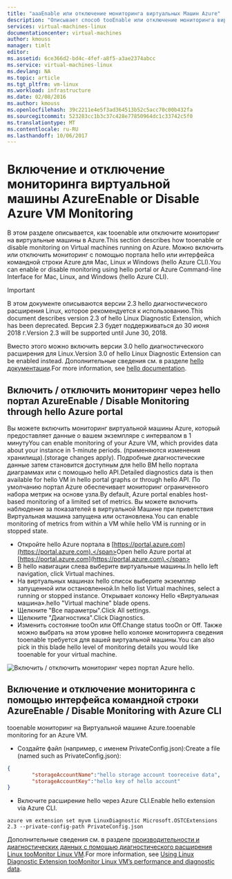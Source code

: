 ```yaml
---
title: "aaaEnable или отключение мониторинга виртуальных Машин Azure"
description: "Описывает способ tooEnable или отключение мониторинга виртуальных Машин Azure"
services: virtual-machines-linux
documentationcenter: virtual-machines
author: kmouss
manager: timlt
editor: 
ms.assetid: 6ce366d2-bd4c-4fef-a8f5-a3ae2374abcc
ms.service: virtual-machines-linux
ms.devlang: NA
ms.topic: article
ms.tgt_pltfrm: vm-linux
ms.workload: infrastructure
ms.date: 02/08/2016
ms.author: kmouss
ms.openlocfilehash: 39c2211e4e5f3ad364513b52c5acc70c00b432fa
ms.sourcegitcommit: 523283cc1b3c37c428e77850964dc1c33742c5f0
ms.translationtype: MT
ms.contentlocale: ru-RU
ms.lasthandoff: 10/06/2017
---
```

# <a name="enable-or-disable-azure-vm-monitoring"></a><span data-ttu-id="0bf32-103">Включение и отключение мониторинга виртуальной машины Azure</span><span class="sxs-lookup"><span data-stu-id="0bf32-103">Enable or Disable Azure VM Monitoring</span></span>

<span data-ttu-id="0bf32-104">В этом разделе описывается, как tooenable или отключите мониторинг на виртуальные машины в Azure.</span><span class="sxs-lookup"><span data-stu-id="0bf32-104">This section describes how tooenable or disable monitoring on Virtual machines running on Azure.</span></span> <span data-ttu-id="0bf32-105">Можно включить или отключить мониторинг с помощью портала hello или интерфейса командной строки Azure для Mac, Linux и Windows (hello Azure CLI).</span><span class="sxs-lookup"><span data-stu-id="0bf32-105">You can enable or disable monitoring using hello portal or Azure Command-line Interface for Mac, Linux, and Windows (hello Azure CLI).</span></span>

> [!IMPORTANT]
> <span data-ttu-id="0bf32-106">В этом документе описываются версии 2.3 hello диагностического расширения Linux, которое рекомендуется к использованию.</span><span class="sxs-lookup"><span data-stu-id="0bf32-106">This document describes version 2.3 of hello Linux Diagnostic Extension, which has been deprecated.</span></span> <span data-ttu-id="0bf32-107">Версия 2.3 будет поддерживаться до 30 июня 2018 г.</span><span class="sxs-lookup"><span data-stu-id="0bf32-107">Version 2.3 will be supported until June 30, 2018.</span></span>
>
> <span data-ttu-id="0bf32-108">Вместо этого можно включить версии 3.0 hello диагностического расширения для Linux.</span><span class="sxs-lookup"><span data-stu-id="0bf32-108">Version 3.0 of hello Linux Diagnostic Extension can be enabled instead.</span></span> <span data-ttu-id="0bf32-109">Дополнительные сведения см. в разделе [hello документации](./diagnostic-extension.md).</span><span class="sxs-lookup"><span data-stu-id="0bf32-109">For more information, see [hello documentation](./diagnostic-extension.md).</span></span>

## <a name="enable--disable-monitoring-through-hello-azure-portal"></a><span data-ttu-id="0bf32-110">Включить / отключить мониторинг через hello портал Azure</span><span class="sxs-lookup"><span data-stu-id="0bf32-110">Enable / Disable Monitoring through hello Azure portal</span></span>

<span data-ttu-id="0bf32-111">Вы можете включить мониторинг виртуальной машины Azure, который предоставляет данные о вашем экземпляре с интервалом в 1 минуту</span><span class="sxs-lookup"><span data-stu-id="0bf32-111">You can enable  monitoring of your Azure VM, which provides data about your instance in 1-minute periods.</span></span> <span data-ttu-id="0bf32-112">(применяются изменения хранилища).</span><span class="sxs-lookup"><span data-stu-id="0bf32-112">(storage changes apply).</span></span> <span data-ttu-id="0bf32-113">Подробные диагностические данные затем становится доступным для hello ВМ hello портала диаграммах или с помощью hello API.</span><span class="sxs-lookup"><span data-stu-id="0bf32-113">Detailed diagnostics data is then available for hello VM in hello portal graphs or through hello API.</span></span> <span data-ttu-id="0bf32-114">По умолчанию портал Azure обеспечивает мониторинг ограниченного набора метрик на основе узла.</span><span class="sxs-lookup"><span data-stu-id="0bf32-114">By default, Azure portal enables host-based monitoring of a limited set of metrics.</span></span> <span data-ttu-id="0bf32-115">Вы можете включить наблюдение за показателей в виртуальной Машине при приветствия Виртуальная машина запущена или остановлена.</span><span class="sxs-lookup"><span data-stu-id="0bf32-115">You can enable monitoring of metrics from within a VM while hello VM is running or in stopped state.</span></span>

* <span data-ttu-id="0bf32-116">Откройте hello Azure портала в [https://portal.azure.com](https://portal.azure.com).</span><span class="sxs-lookup"><span data-stu-id="0bf32-116">Open hello Azure portal at [https://portal.azure.com](https://portal.azure.com).</span></span>
* <span data-ttu-id="0bf32-117">В hello навигации слева выберите виртуальные машины.</span><span class="sxs-lookup"><span data-stu-id="0bf32-117">In hello left navigation, click Virtual machines.</span></span>
* <span data-ttu-id="0bf32-118">На виртуальных машинах hello список выберите экземпляр запущенной или остановленной.</span><span class="sxs-lookup"><span data-stu-id="0bf32-118">In hello list Virtual machines, select a running or stopped instance.</span></span> <span data-ttu-id="0bf32-119">Открывает колонку Hello «Виртуальная машина».</span><span class="sxs-lookup"><span data-stu-id="0bf32-119">hello "Virtual machine" blade opens.</span></span>
* <span data-ttu-id="0bf32-120">Щелкните "Все параметры".</span><span class="sxs-lookup"><span data-stu-id="0bf32-120">Click All settings.</span></span>
* <span data-ttu-id="0bf32-121">Щелкните "Диагностика".</span><span class="sxs-lookup"><span data-stu-id="0bf32-121">Click Diagnostics.</span></span>
* <span data-ttu-id="0bf32-122">Изменить состояние tooOn или Off.</span><span class="sxs-lookup"><span data-stu-id="0bf32-122">Change status tooOn or Off.</span></span> <span data-ttu-id="0bf32-123">Также можно выбрать на этом уровне hello колонке мониторинга сведения tooenable требуется для вашей виртуальной машины.</span><span class="sxs-lookup"><span data-stu-id="0bf32-123">You can also pick in this blade hello level of monitoring details you would like tooenable for your virtual machine.</span></span>

![Включить / отключить мониторинг через портал Azure hello.][1]

## <a name="enable--disable-monitoring-with-azure-cli"></a><span data-ttu-id="0bf32-125">Включение и отключение мониторинга с помощью интерфейса командной строки Azure</span><span class="sxs-lookup"><span data-stu-id="0bf32-125">Enable / Disable Monitoring with Azure CLI</span></span>

<span data-ttu-id="0bf32-126">tooenable мониторинг на Виртуальной машине Azure.</span><span class="sxs-lookup"><span data-stu-id="0bf32-126">tooenable monitoring for an Azure VM.</span></span>

* <span data-ttu-id="0bf32-127">Создайте файл (например, с именем PrivateConfig.json):</span><span class="sxs-lookup"><span data-stu-id="0bf32-127">Create a file (named such as PrivateConfig.json):</span></span>

```json
{
        "storageAccountName":"hello storage account tooreceive data",
        "storageAccountKey":"hello key of hello account"
}
```

* <span data-ttu-id="0bf32-128">Включите расширение hello через Azure CLI.</span><span class="sxs-lookup"><span data-stu-id="0bf32-128">Enable hello extension via Azure CLI.</span></span>

```azurecli
azure vm extension set myvm LinuxDiagnostic Microsoft.OSTCExtensions 2.3 --private-config-path PrivateConfig.json
```

<span data-ttu-id="0bf32-129">Дополнительные сведения см. в разделе [производительности и диагностических данных с помощью диагностического расширения Linux tooMonitor Linux VM](classic/diagnostic-extension-v2.md?toc=%2fazure%2fvirtual-machines%2flinux%2fclassic%2ftoc.json).</span><span class="sxs-lookup"><span data-stu-id="0bf32-129">For more information, see [Using Linux Diagnostic Extension tooMonitor Linux VM’s performance and diagnostic data](classic/diagnostic-extension-v2.md?toc=%2fazure%2fvirtual-machines%2flinux%2fclassic%2ftoc.json).</span></span>

<!--Image references-->
[1]: ./media/vm-monitoring/portal-enable-disable.png
